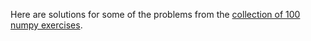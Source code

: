 Here are solutions for some of the problems from the [collection of 100 numpy exercises](https://github.com/rougier/numpy-100).